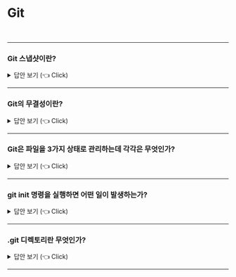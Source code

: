 # Git
<br>

-----------------------

### Git 스냅샷이란?

<details>
   <summary> 답안 보기 (👈 Click)</summary>
<br />

+ 스냅샷이란 마치 사진을 찍듯이, 특정 시점에 스토리지의 파일 시스템을 포착해 보관하는 기술을 의미합니다. <br>
  Git은 데이터를 파일들의 집합으로 관리하지 않고, 스냅샷의 연속으로 관리합니다. <br>
  즉, Git은 데이터를 스냅샷의 스트림으로 취급합니다. <br> 
</details>

-----------------------

### Git의 무결성이란?

<details>
   <summary> 답안 보기 (👈 Click)</summary>
<br />

+ Git은 데이터를 저장하기 전에 항상 체크섬을 구하고, 그 체크섬으로 데이터를 관리합니다. <br>
  Git은 SHA-1 해시를 통해 체크섬을 만드는데, 체크섬은 40글자 길이의 16진수 문자열입니다. 
  
</details>

-----------------------

### Git은 파일을 3가지 상태로 관리하는데 각각은 무엇인가?

<details>
   <summary> 답안 보기 (👈 Click)</summary>
<br />

+ Git은 파일을 Committed, Modified, Staged 이렇게 3가지 상태로 관리합니다. <br> 
  Committed란 데이터가 로컬 데이터베이스에 안전하게 저장되었음을 의미합니다. <br> 
  Modified란 수정한 데이터를 아직 로컬 데이터베이스에 커밋하지 않은 것을 의미합니다. <br>  
  Staged란 현재 수정한 파일을 곧 커밋할 것이라고 표시한 상태를 의미합니다. <br>  
  
</details>

-----------------------

### git init 명령을 실행하면 어떤 일이 발생하는가?

<details>
   <summary> 답안 보기 (👈 Click)</summary>
<br />

+ .git 이라는 하위 디렉토리가 만들어집니다. 
   이 때, .git 디렉토리에는 저장소에 필요한 뼈대(skeleton) 파일들이 들어 있습니다. 
 
</details>

-----------------------

### .git 디렉토리란 무엇인가?

<details>
   <summary> 답안 보기 (👈 Click)</summary>
<br />

+ 
 
</details>

-----------------------
